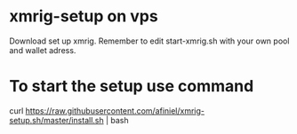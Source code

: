 # xmrig-setup on vps
Download set up xmrig. Remember to edit start-xmrig.sh with your own pool and wallet adress.

# To start the setup use command


curl https://raw.githubusercontent.com/afiniel/xmrig-setup.sh/master/install.sh | bash
